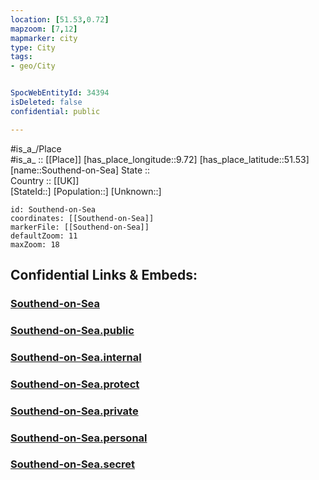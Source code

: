 ```yaml
---
location: [51.53,0.72] 
mapzoom: [7,12] 
mapmarker: city 
type: City
tags:
- geo/City


SpocWebEntityId: 34394
isDeleted: false
confidential: public

---
```

#is_a_/Place  
#is_a_ :: [[Place]] 
[has_place_longitude::9.72] 
[has_place_latitude::51.53] 
[name::Southend-on-Sea] 
State ::  
Country :: [[UK]]  
[StateId::] 
[Population::] 
[Unknown::] 


```leaflet
id: Southend-on-Sea
coordinates: [[Southend-on-Sea]] 
markerFile: [[Southend-on-Sea]] 
defaultZoom: 11 
maxZoom: 18
```


## Confidential Links & Embeds: 

### [Southend-on-Sea](/_Standards/Earth/Continent/Europe/Europe~North/UK/England/Regions~England/East_of_England/Essex/cities~Essex/Southend-on-Sea.md) 

### [Southend-on-Sea.public](/_public/Earth/Continent/Europe/Europe~North/UK/England/Regions~England/East_of_England/Essex/cities~Essex/Southend-on-Sea.public.md) 

### [Southend-on-Sea.internal](/_internal/Earth/Continent/Europe/Europe~North/UK/England/Regions~England/East_of_England/Essex/cities~Essex/Southend-on-Sea.internal.md) 

### [Southend-on-Sea.protect](/_protect/Earth/Continent/Europe/Europe~North/UK/England/Regions~England/East_of_England/Essex/cities~Essex/Southend-on-Sea.protect.md) 

### [Southend-on-Sea.private](/_private/Earth/Continent/Europe/Europe~North/UK/England/Regions~England/East_of_England/Essex/cities~Essex/Southend-on-Sea.private.md) 

### [Southend-on-Sea.personal](/_personal/Earth/Continent/Europe/Europe~North/UK/England/Regions~England/East_of_England/Essex/cities~Essex/Southend-on-Sea.personal.md) 

### [Southend-on-Sea.secret](/_secret/Earth/Continent/Europe/Europe~North/UK/England/Regions~England/East_of_England/Essex/cities~Essex/Southend-on-Sea.secret.md)


